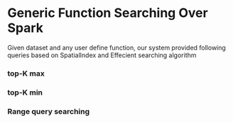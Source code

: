 # Generic Function Searching Over Spark

Given dataset and any user define function, our system provided following queries based on SpatialIndex and Effecient searching algorithm

### top-K max 

### top-K min

### Range query searching
